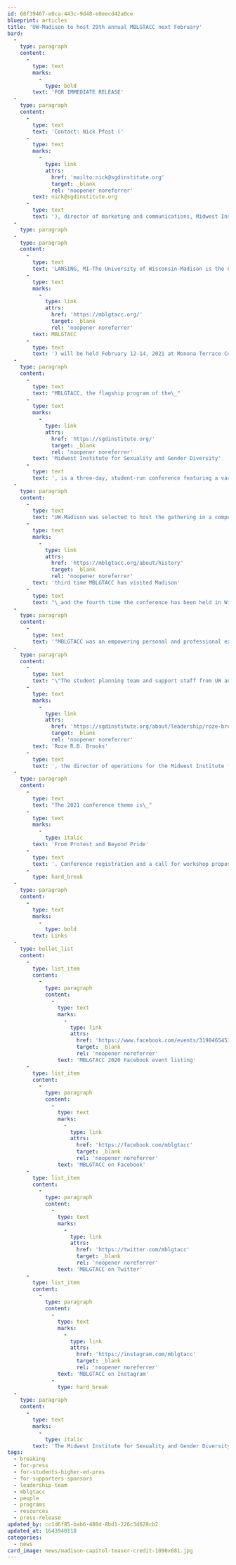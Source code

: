 ```yaml
---
id: 68f39467-e0ca-443c-9d48-e8eecd42a0ce
blueprint: articles
title: 'UW-Madison to host 29th annual MBLGTACC next February'
bard:
  -
    type: paragraph
    content:
      -
        type: text
        marks:
          -
            type: bold
        text: 'FOR IMMEDIATE RELEASE'
  -
    type: paragraph
    content:
      -
        type: text
        text: 'Contact: Nick Pfost ('
      -
        type: text
        marks:
          -
            type: link
            attrs:
              href: 'mailto:nick@sgdinstitute.org'
              target: _blank
              rel: 'noopener noreferrer'
        text: nick@sgdinstitute.org
      -
        type: text
        text: '), director of marketing and communications, Midwest Institute for Sexuality and Gender Diversity'
  -
    type: paragraph
  -
    type: paragraph
    content:
      -
        type: text
        text: 'LANSING, MI—The University of Wisconsin-Madison is the next host of America''s largest and oldest continuously-held conference for queer and trans+ college students. The 29th annual Midwest Bisexual Lesbian Gay Transgender Asexual College Conference ('
      -
        type: text
        marks:
          -
            type: link
            attrs:
              href: 'https://mblgtacc.org/'
              target: _blank
              rel: 'noopener noreferrer'
        text: MBLGTACC
      -
        type: text
        text: ') will be held February 12-14, 2021 at Monona Terrace Community and Convention Center.'
  -
    type: paragraph
    content:
      -
        type: text
        text: "MBLGTACC, the flagship program of the\_"
      -
        type: text
        marks:
          -
            type: link
            attrs:
              href: 'https://sgdinstitute.org/'
              target: _blank
              rel: 'noopener noreferrer'
        text: 'Midwest Institute for Sexuality and Gender Diversity'
      -
        type: text
        text: ', is a three-day, student-run conference featuring a variety of keynote speakers, workshops, identity forums, and entertainment. The conference aims to connect, educate, and empower students from across the region and nation.'
  -
    type: paragraph
    content:
      -
        type: text
        text: "UW-Madison was selected to host the gathering in a competitive bid process; and, for the past year, the student leaders from UW and Edgewood College have been diligently moving through early planning stages. This will be the\_"
      -
        type: text
        marks:
          -
            type: link
            attrs:
              href: 'https://mblgtacc.org/about/history'
              target: _blank
              rel: 'noopener noreferrer'
        text: 'third time MBLGTACC has visited Madison'
      -
        type: text
        text: "\_and the fourth time the conference has been held in Wisconsin."
  -
    type: paragraph
    content:
      -
        type: text
        text: '"MBLGTACC was an empowering personal and professional experience for me," says UW-Madison student Adrian Lampron. "It was really fun to connect with other student leaders and learn from experts in living as a queer person. I’m so thrilled we’ll get to continue that experience for attendees next year when the conference is hosted here in Madison."'
  -
    type: paragraph
    content:
      -
        type: text
        text: "\"The student planning team and support staff from UW and Edgewood are ready to take big ideas and turn them into action,\" says\_"
      -
        type: text
        marks:
          -
            type: link
            attrs:
              href: 'https://sgdinstitute.org/about/leadership/roze-brooks'
              target: _blank
              rel: 'noopener noreferrer'
        text: 'Roze R.B. Brooks'
      -
        type: text
        text: ', the director of operations for the Midwest Institute for Sexuality and Gender Diversity. “We’re excited to collaborate with them on conceptualizing a space that will uplift and center the indisputably valuable role of protest and activism in our collective work.”'
  -
    type: paragraph
    content:
      -
        type: text
        text: "The 2021 conference theme is\_"
      -
        type: text
        marks:
          -
            type: italic
        text: 'From Protest and Beyond Pride'
      -
        type: text
        text: '. Conference registration and a call for workshop proposals are tentatively scheduled to launch in summer/fall 2020, with announcements of speakers and entertainers to follow.'
      -
        type: hard_break
  -
    type: paragraph
    content:
      -
        type: text
        marks:
          -
            type: bold
        text: Links
  -
    type: bullet_list
    content:
      -
        type: list_item
        content:
          -
            type: paragraph
            content:
              -
                type: text
                marks:
                  -
                    type: link
                    attrs:
                      href: 'https://www.facebook.com/events/3198465453514257/'
                      target: _blank
                      rel: 'noopener noreferrer'
                text: 'MBLGTACC 2020 Facebook event listing'
      -
        type: list_item
        content:
          -
            type: paragraph
            content:
              -
                type: text
                marks:
                  -
                    type: link
                    attrs:
                      href: 'https://facebook.com/mblgtacc'
                      target: _blank
                      rel: 'noopener noreferrer'
                text: 'MBLGTACC on Facebook'
      -
        type: list_item
        content:
          -
            type: paragraph
            content:
              -
                type: text
                marks:
                  -
                    type: link
                    attrs:
                      href: 'https://twitter.com/mblgtacc'
                      target: _blank
                      rel: 'noopener noreferrer'
                text: 'MBLGTACC on Twitter'
      -
        type: list_item
        content:
          -
            type: paragraph
            content:
              -
                type: text
                marks:
                  -
                    type: link
                    attrs:
                      href: 'https://instagram.com/mblgtacc'
                      target: _blank
                      rel: 'noopener noreferrer'
                text: 'MBLGTACC on Instagram'
              -
                type: hard_break
  -
    type: paragraph
    content:
      -
        type: text
        marks:
          -
            type: italic
        text: 'The Midwest Institute for Sexuality and Gender Diversity empowers students of diverse sexualities and genders to inspire sustainable change; leads higher education colleagues in relevant and inclusive practices; and advances knowledge of sexuality and gender through advocacy and expansive programming.'
tags:
  - breaking
  - for-press
  - for-students-higher-ed-pros
  - for-supporters-sponsors
  - leadership-team
  - mblgtacc
  - people
  - programs
  - resources
  - press-release
updated_by: cc1d6f85-bab6-480d-8bd1-226c3d628cb2
updated_at: 1643940118
categories:
  - news
card_image: news/madison-capitol-teaser-credit-1090x681.jpg
---
```

